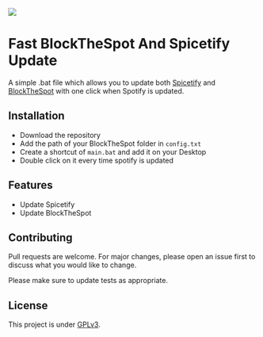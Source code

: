 ![](https://img.shields.io/github/repo-size/Darkempire78/Fast-BlockTheSpot-And-Spicetify-Update?style=for-the-badge)

# Fast BlockTheSpot And Spicetify Update

A simple .bat file which allows you to update both [Spicetify](https://github.com/khanhas/spicetify-cli) and [BlockTheSpot](https://github.com/mrpond/BlockTheSpot) with one click when Spotify is updated.

## Installation

* Download the repository
* Add the path of your BlockTheSpot folder in `config.txt`
* Create a shortcut of `main.bat` and add it on your Desktop
* Double click on it every time spotify is updated

## Features

* Update Spicetify 
* Update BlockTheSpot

## Contributing

Pull requests are welcome. For major changes, please open an issue first to discuss what you would like to change.

Please make sure to update tests as appropriate.

## License

This project is under [GPLv3](https://github.com/Darkempire78/Raid-Protect-Discord-Bot/blob/master/LICENSE).
